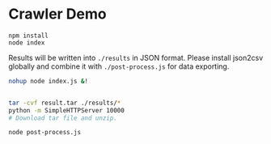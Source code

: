 # Crawler Demo

```
npm install
node index
```

Results will be written into `./results` in JSON format. Please install json2csv globally and combine it with `./post-process.js` for data exporting.


``` sh
nohup node index.js &!


tar -cvf result.tar ./results/*
python -m SimpleHTTPServer 10000
# Download tar file and unzip.

node post-process.js
```
